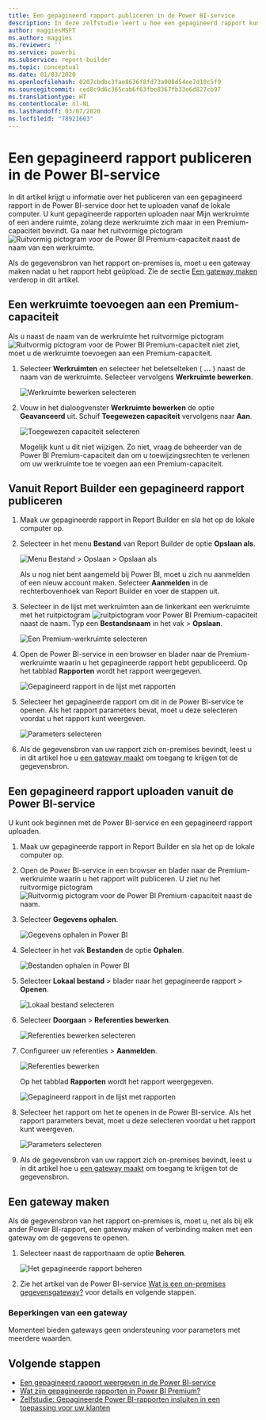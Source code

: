```yaml
---
title: Een gepagineerd rapport publiceren in de Power BI-service
description: In deze zelfstudie leert u hoe een gepagineerd rapport kunt publiceren in de Power BI-service door het te uploaden vanaf de lokale computer.
author: maggiesMSFT
ms.author: maggies
ms.reviewer: ''
ms.service: powerbi
ms.subservice: report-builder
ms.topic: conceptual
ms.date: 01/03/2020
ms.openlocfilehash: 0207cbdbc3fae8636f8fd73a008d54ee7d10c5f9
ms.sourcegitcommit: ced8c9d6c365cab6f63fbe8367fb33e6d827cb97
ms.translationtype: HT
ms.contentlocale: nl-NL
ms.lasthandoff: 03/07/2020
ms.locfileid: "78921603"
---
```

# <a name="publish-a-paginated-report-to-the-power-bi-service"></a>Een gepagineerd rapport publiceren in de Power BI-service

In dit artikel krijgt u informatie over het publiceren van een gepagineerd rapport in de Power BI-service door het te uploaden vanaf de lokale computer. U kunt gepagineerde rapporten uploaden naar Mijn werkruimte of een andere ruimte, zolang deze werkruimte zich maar in een Premium-capaciteit bevindt. Ga naar het ruitvormige pictogram ![Ruitvormig pictogram voor de Power BI Premium-capaciteit](media/paginated-reports-save-to-power-bi-service/premium-diamond.png) naast de naam van een werkruimte. 

Als de gegevensbron van het rapport on-premises is, moet u een gateway maken nadat u het rapport hebt geüpload. Zie de sectie [Een gateway maken](#create-a-gateway) verderop in dit artikel.

## <a name="add-a-workspace-to-a-premium-capacity"></a>Een werkruimte toevoegen aan een Premium-capaciteit

Als u naast de naam van de werkruimte het ruitvormige pictogram ![Ruitvormig pictogram voor de Power BI Premium-capaciteit](media/paginated-reports-save-to-power-bi-service/premium-diamond.png) niet ziet, moet u de werkruimte toevoegen aan een Premium-capaciteit. 

1. Selecteer **Werkruimten** en selecteer het beletselteken ( **...** ) naast de naam van de werkruimte. Selecteer vervolgens **Werkruimte bewerken**.

    ![Werkruimte bewerken selecteren](media/paginated-reports-save-to-power-bi-service/power-bi-paginated-edit-workspace.png)

1. Vouw in het dialoogvenster **Werkruimte bewerken** de optie **Geavanceerd** uit. Schuif **Toegewezen capaciteit** vervolgens naar **Aan**.

    ![Toegewezen capaciteit selecteren](media/paginated-reports-save-to-power-bi-service/power-bi-paginated-edit-workspace-dialog.png)

   Mogelijk kunt u dit niet wijzigen. Zo niet, vraag de beheerder van de Power BI Premium-capaciteit dan om u toewijzingsrechten te verlenen om uw werkruimte toe te voegen aan een Premium-capaciteit.

## <a name="from-report-builder-publish-a-paginated-report"></a>Vanuit Report Builder een gepagineerd rapport publiceren

1. Maak uw gepagineerde rapport in Report Builder en sla het op de lokale computer op.

1. Selecteer in het menu **Bestand** van Report Builder de optie **Opslaan als**.

    ![Menu Bestand > Opslaan > Opslaan als](media/paginated-reports-save-to-power-bi-service/power-bi-paginated-save-as.png)

    Als u nog niet bent aangemeld bij Power BI, moet u zich nu aanmelden of een nieuw account maken. Selecteer **Aanmelden** in de rechterbovenhoek van Report Builder en voer de stappen uit.

2. Selecteer in de lijst met werkruimten aan de linkerkant een werkruimte met het ruitpictogram ![ruitpictogram voor Power BI Premium-capaciteit](media/paginated-reports-save-to-power-bi-service/premium-diamond.png) naast de naam. Typ een **Bestandsnaam** in het vak > **Opslaan**. 

    ![Een Premium-werkruimte selecteren](media/paginated-reports-save-to-power-bi-service/power-bi-paginated-select-workspace.png)

4. Open de Power BI-service in een browser en blader naar de Premium-werkruimte waarin u het gepagineerde rapport hebt gepubliceerd. Op het tabblad **Rapporten** wordt het rapport weergegeven.

    ![Gepagineerd rapport in de lijst met rapporten](media/paginated-reports-save-to-power-bi-service/power-bi-paginated-wwi-report.png)

5. Selecteer het gepagineerde rapport om dit in de Power BI-service te openen. Als het rapport parameters bevat, moet u deze selecteren voordat u het rapport kunt weergeven.

    ![Parameters selecteren](media/paginated-reports-save-to-power-bi-service/power-bi-paginated-select-parameters.png)

6. Als de gegevensbron van uw rapport zich on-premises bevindt, leest u in dit artikel hoe u [een gateway maakt](#create-a-gateway) om toegang te krijgen tot de gegevensbron.

## <a name="from-the-power-bi-service-upload-a-paginated-report"></a>Een gepagineerd rapport uploaden vanuit de Power BI-service

U kunt ook beginnen met de Power BI-service en een gepagineerd rapport uploaden.

1. Maak uw gepagineerde rapport in Report Builder en sla het op de lokale computer op.

1. Open de Power BI-service in een browser en blader naar de Premium-werkruimte waarin u het rapport wilt publiceren. U ziet nu het ruitvormige pictogram ![Ruitvormig pictogram voor de Power BI Premium-capaciteit](media/paginated-reports-save-to-power-bi-service/premium-diamond.png) naast de naam. 

1. Selecteer **Gegevens ophalen**.

    ![Gegevens ophalen in Power BI](media/paginated-reports-save-to-power-bi-service/power-bi-paginated-get-data.png)

1. Selecteer in het vak **Bestanden** de optie **Ophalen**.

    ![Bestanden ophalen in Power BI](media/paginated-reports-save-to-power-bi-service/power-bi-paginated-files-get.png)

1. Selecteer **Lokaal bestand** > blader naar het gepagineerde rapport > **Openen**.

    ![Lokaal bestand selecteren](media/paginated-reports-save-to-power-bi-service/power-bi-paginated-local-file.png)

1. Selecteer **Doorgaan** > **Referenties bewerken**.

    ![Referenties bewerken selecteren](media/paginated-reports-save-to-power-bi-service/power-bi-paginated-select-edit-credentials.png)

1. Configureer uw referenties > **Aanmelden**.

    ![Referenties bewerken](media/paginated-reports-save-to-power-bi-service/power-bi-paginated-credentials.png)

   Op het tabblad **Rapporten** wordt het rapport weergegeven.

    ![Gepagineerd rapport in de lijst met rapporten](media/paginated-reports-save-to-power-bi-service/power-bi-paginated-wwi-report.png)

1. Selecteer het rapport om het te openen in de Power BI-service. Als het rapport parameters bevat, moet u deze selecteren voordat u het rapport kunt weergeven.
 
    ![Parameters selecteren](media/paginated-reports-save-to-power-bi-service/power-bi-paginated-select-parameters.png)

6. Als de gegevensbron van uw rapport zich on-premises bevindt, leest u in dit artikel hoe u [een gateway maakt](#create-a-gateway) om toegang te krijgen tot de gegevensbron.

## <a name="create-a-gateway"></a>Een gateway maken

Als de gegevensbron van het rapport on-premises is, moet u, net als bij elk ander Power BI-rapport, een gateway maken of verbinding maken met een gateway om de gegevens te openen.

1. Selecteer naast de rapportnaam de optie **Beheren**.

   ![Het gepagineerde rapport beheren](media/paginated-reports-save-to-power-bi-service/power-bi-paginated-manage.png)

1. Zie het artikel van de Power BI-service [Wat is een on-premises gegevensgateway?](../service-gateway-onprem.md) voor details en volgende stappen.

### <a name="gateway-limitations"></a>Beperkingen van een gateway

Momenteel bieden gateways geen ondersteuning voor parameters met meerdere waarden.


## <a name="next-steps"></a>Volgende stappen

- [Een gepagineerd rapport weergeven in de Power BI-service](../consumer/paginated-reports-view-power-bi-service.md)
- [Wat zijn gepagineerde rapporten in Power BI Premium?](paginated-reports-report-builder-power-bi.md)
- [Zelfstudie: Gepagineerde Power BI-rapporten insluiten in een toepassing voor uw klanten](../developer/embed-paginated-reports-customers.md)

